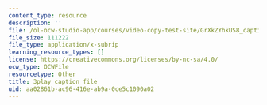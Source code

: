 ```yaml
---
content_type: resource
description: ''
file: /ol-ocw-studio-app/courses/video-copy-test-site/GrXkZYhkUS8_captions.vtt
file_size: 111222
file_type: application/x-subrip
learning_resource_types: []
license: https://creativecommons.org/licenses/by-nc-sa/4.0/
ocw_type: OCWFile
resourcetype: Other
title: 3play caption file
uid: aa02861b-ac96-416e-ab9a-0ce5c1090a02
---
```

